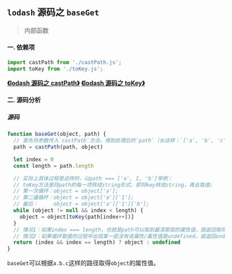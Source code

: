## `lodash` 源码之 `baseGet`

> 内部函数

#### 一. 依赖项

```js
import castPath from './castPath.js';
import toKey from './toKey.js';
```

**[《lodash 源码之 castPath》](./castPath.md)**
**[《lodash 源码之 toKey》](./toKey.md)**

#### 二. 源码分析

##### 源码

```js
function baseGet(object, path) {
  // 首先将参数传入`castPath`方法，得到处理后的`path`（长这样：`['a', 'b', 'c']`）;
  path = castPath(path, object)

  let index = 0
  const length = path.length

  // 实际上具体过程是这样的，以path === ['a', 1, 'b']举例：
  // toKey方法是将path的每一项转成string形式，即将key转成string，再去取值;
  // 第一次循环：object = object['a'];
  // 第二遍循环：object = object['a']['1'];
  // 最后：     object = object['a']['1']['b'];
  while (object != null && index < length) {
    object = object[toKey(path[index++])]
  }
  // 情况1：如果index === length，也就是path可以取到最深那层的属性值，就返回取得的属性值；
  // 情况2：如果循环取值的过程中出现某一层没有该属性/属性值是undefined，就返回undefined；
  return (index && index == length) ? object : undefined
}
```
`baseGet`可以根据`a.b.c`这样的路径取得`object`的属性值。
